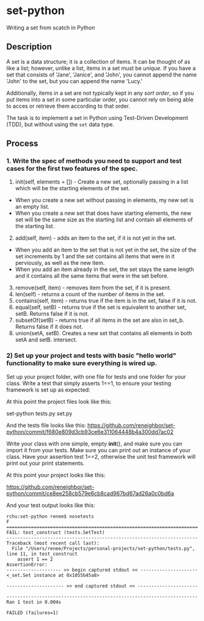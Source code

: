 # set-python
Writing a set from scatch in Python

## Description
A set is a data structure; it is a collection of items. It can be thought of as like a list; however, unlike a list, items in a set must be *unique*. If you have a set that consists of 'Jane', 'Janice', and 'John', you cannot append the name 'John' to the set, but you can append the name 'Lucy.'

Additionally, items in a set are not typically kept in any *sort order*, so if you put items into a set in some particular order, you cannot rely on being able to acces or retrieve them according to that order.

The task is to implement a set in Python using Test-Driven Development (TDD), but without using the `set` data type.

## Process

### 1. Write the spec of methods you need to support and test cases for the first two features of the spec.

1. init(self, elements = []) - Create a new set, optionally passing in a list which will be the starting elements of the set.
  * When you create a new set without passing in elements, my new set is an empty list.
  * When you create a new set that does have starting elements, the new set will be the same size as the starting list and contain all elements of the starting list.
2. add(self, item) - adds an item to the set, if it is not yet in the set.
  * When you add an item to the set that is not yet in the set, the size of the set increments by 1 and the set contains all items that were in it perviously, as well as the new item.
  * When you add an item already in the set, the set stays the same length and it contains all the same items that were in the set before.
3. remove(self, item) - removes item from the set, if it is present.
4. len(self) - returns a count of the number of items in the set.
5. contains(self, item) - returns true if the item is in the set, false if it is not.
6. equal(self, setB) - returns true if the set is equivalent to another set, setB. Returns false if it is not.
7. subsetOf(setB) - returns true if all items in the set are also in set_b. Returns false if it does not.
8. union(setA, setB). Creates a new set that contains all elements in both setA and setB.
intersect.

### 2) Set up your project and tests with basic "hello world" functionality to make sure everything is wired up.

Set up your project folder, with one file for tests and one folder for your class. Write a test that simply asserts 1==1, to ensure your testing framework is set up as expected:

At this point the project files look like this:

set-python
	tests.py
	set.py

And the tests file looks like this:
	https://github.com/reneighbor/set-python/commit/f680e809d3cb93ce6e311064448b4a300dd7ac02

Write your class with one simple, empty __init__(), and make sure you can import it from your tests. Make sure you can print out an instance of your class. Have your assertion test 1==2, otherwise the unit test framework will print out your print statements.

At this point your project looks like this:

https://github.com/reneighbor/set-python/commit/ce8ee258cb579e6cb8cad967bd67ad26a0c0bd6a

And your test output looks like this:


```
rchu:set-python renee$ nosetests
F
======================================================================
FAIL: test_construct (tests.SetTest)
----------------------------------------------------------------------
Traceback (most recent call last):
  File "/Users/renee/Projects/personal-projects/set-python/tests.py", line 11, in test_construct
    assert 1 == 2
AssertionError: 
-------------------- >> begin captured stdout << ---------------------
<_set.Set instance at 0x1055b45a8>

--------------------- >> end captured stdout << ----------------------

----------------------------------------------------------------------
Ran 1 test in 0.004s

FAILED (failures=1)
```
